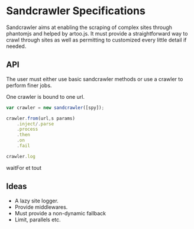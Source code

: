 Sandcrawler Specifications
==========================

Sandcrawler aims at enabling the scraping of complex sites through phantomjs and helped by artoo.js. It must provide a straightforward way to crawl through sites as well as permitting to customized every little detail if needed.

API
---

The user must either use basic sandcrawler methods or use a crawler to perform finer jobs.

One crawler is bound to one url.

```js
var crawler = new sandcrawler([spy]);

crawler.from(url,s params)
	.inject/.parse
    .process
    .then
    .on
    .fail

crawler.log
```

waitFor et tout

Ideas
-----

* A lazy site logger.
* Provide middlewares.
* Must provide a non-dynamic fallback
* Limit, parallels etc.

